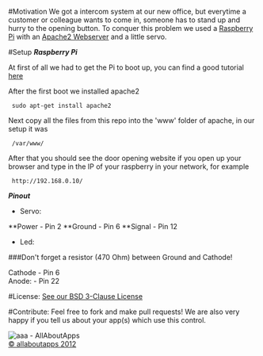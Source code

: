 #Motivation
We got a intercom system at our new office, but everytime a customer or colleague wants to come in, someone has to stand up and hurry to the opening button. To conquer this problem we used a [Raspberry Pi](http://www.raspberrypi.org/) with an [Apache2 Webserver](http://httpd.apache.org/) and a little servo.

#Setup
***Raspberry Pi***  

At first of all we had to get the Pi to boot up, you can find a good tutorial [here](http://elinux.org/RPi_Easy_SD_Card_Setup/)

After the first boot we installed apache2  

     sudo apt-get install apache2

Next copy all the files from this repo into the 'www' folder of apache, in our setup it was  

     /var/www/

After that you should see the door opening website if you open up your browser and type in the IP of your raspberry in your network, for example  

     http://192.168.0.10/

***Pinout***  

* Servo:  

**Power - Pin 2
**Ground - Pin 6
**Signal - Pin 12

* Led:  

###Don't forget a resistor (470 Ohm) between Ground and Cathode!  

Cathode - Pin 6  
Anode: - Pin 22  


#License:
[See our BSD 3-Clause License](https://github.com/allaboutapps/A3GridTableView/blob/master/LICENSE.txt)

#Contribute:
Feel free to fork and make pull requests! We are also very happy if you tell us about your app(s) which use this control.  


![aaa - AllAboutApps](https://dl.dropbox.com/u/9934540/aaa/aaaLogo.png "aaa - AllAboutApps")  
[© allaboutapps 2012](http://www.allaboutapps.at)
